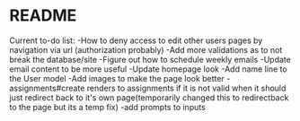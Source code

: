 # README

Current to-do list:
-How to deny access to edit other users pages by navigation via url (authorization probably)
-Add more validations as to not break the database/site
-Figure out how to schedule weekly emails
-Update email content to be more useful
-Update homepage look
-Add name line to the User model
-Add images to make the page look better
-assignments#create renders to assignments if it is not valid when it should just redirect back to it's own page(temporarily changed this to redirectback to the page but its a temp fix)
-add prompts to inputs